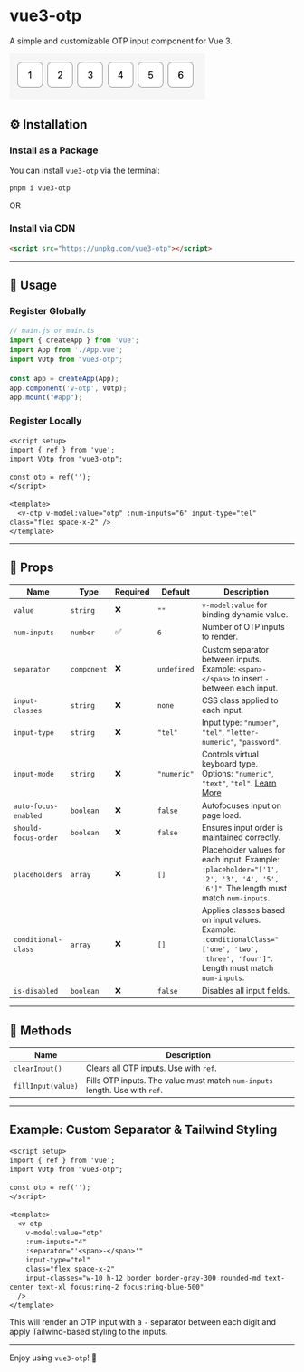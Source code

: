 # vue3-otp

A simple and customizable OTP input component for Vue 3.

![Vue3 OTP Preview](docs/Vue3OTP.png)

## ⚙️ Installation

### Install as a Package

You can install `vue3-otp` via the terminal:

```sh
pnpm i vue3-otp
```

OR

### Install via CDN

```html
<script src="https://unpkg.com/vue3-otp"></script>
```

---

## 📖 Usage

### Register Globally

```js
// main.js or main.ts
import { createApp } from 'vue';
import App from './App.vue';
import VOtp from "vue3-otp";

const app = createApp(App);
app.component('v-otp', VOtp);
app.mount("#app");
```

### Register Locally

```vue
<script setup>
import { ref } from 'vue';
import VOtp from "vue3-otp";

const otp = ref('');
</script>

<template>
  <v-otp v-model:value="otp" :num-inputs="6" input-type="tel" class="flex space-x-2" />
</template>
```

---

## 🔧 Props

| Name                 | Type        | Required | Default     | Description                                                                                                                                                          |
| -------------------- | ----------- | -------- | ----------- | -------------------------------------------------------------------------------------------------------------------------------------------------------------------- |
| `value`              | `string`    | ❌        | `""`        | `v-model:value` for binding dynamic value.                                                                                                                           |
| `num-inputs`         | `number`    | ✅        | `6`         | Number of OTP inputs to render.                                                                                                                                      |
| `separator`          | `component` | ❌        | `undefined` | Custom separator between inputs. Example: `<span>-</span>` to insert `-` between each input.                                                                         |
| `input-classes`      | `string`    | ❌        | `none`      | CSS class applied to each input.                                                                                                                                     |
| `input-type`         | `string`    | ❌        | `"tel"`     | Input type: `"number"`, `"tel"`, `"letter-numeric"`, `"password"`.                                                                                                   |
| `input-mode`         | `string`    | ❌        | `"numeric"` | Controls virtual keyboard type. Options: `"numeric"`, `"text"`, `"tel"`. [Learn More](https://developer.mozilla.org/en-US/docs/Web/HTML/Global_attributes/inputmode) |
| `auto-focus-enabled` | `boolean`   | ❌        | `false`     | Autofocuses input on page load.                                                                                                                                      |
| `should-focus-order` | `boolean`   | ❌        | `false`     | Ensures input order is maintained correctly.                                                                                                                         |
| `placeholders`       | `array`     | ❌        | `[]`        | Placeholder values for each input. Example: `:placeholder="['1', '2', '3', '4', '5', '6']"`. The length must match `num-inputs`.                                     |
| `conditional-class`  | `array`     | ❌        | `[]`        | Applies classes based on input values. Example: `:conditionalClass="['one', 'two', 'three', 'four']"`. Length must match `num-inputs`.                               |
| `is-disabled`        | `boolean`   | ❌        | `false`     | Disables all input fields.                                                                                                                                           |

---

## 📌 Methods

| Name               | Description                                                                 |
| ------------------ | --------------------------------------------------------------------------- |
| `clearInput()`     | Clears all OTP inputs. Use with `ref`.                                      |
| `fillInput(value)` | Fills OTP inputs. The value must match `num-inputs` length. Use with `ref`. |

---

## Example: Custom Separator & Tailwind Styling

```vue
<script setup>
import { ref } from 'vue';
import VOtp from "vue3-otp";

const otp = ref('');
</script>

<template>
  <v-otp
    v-model:value="otp"
    :num-inputs="4"
    :separator="'<span>-</span>'"
    input-type="tel"
    class="flex space-x-2"
    input-classes="w-10 h-12 border border-gray-300 rounded-md text-center text-xl focus:ring-2 focus:ring-blue-500"
  />
</template>
```

This will render an OTP input with a `-` separator between each digit and apply Tailwind-based styling to the inputs.

---

Enjoy using `vue3-otp`! 🚀

